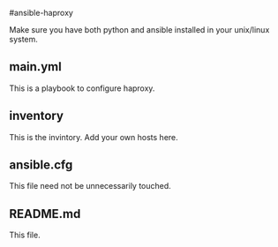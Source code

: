 #ansible-haproxy

Make sure you have both python and ansible installed in your unix/linux system.

main.yml
--------
This is a playbook to configure haproxy.

inventory
---------
This is the invintory. Add your own hosts here.

ansible.cfg
-----------
This file need not be unnecessarily touched.

README.md
---------
This file.
